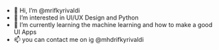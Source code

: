 - 👋 Hi, I’m @mrifkyrivaldi
- 👀 I’m interested in UI/UX Design and Python
- 🌱 I’m currently learning the machine learning and how to make a good UI Apps
- 📫 you can contact me on ig @mhdrifkyrivaldi

<!---
mrifkyrivaldi/mrifkyrivaldi is a ✨ special ✨ repository because its `README.md` (this file) appears on your GitHub profile.
You can click the Preview link to take a look at your changes.
--->
